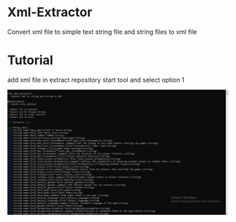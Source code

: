 # Xml-Extractor
Convert xml file to simple text string file and string files to xml file

# Tutorial
add xml file in extract repository
start tool and select option 1

![alt text](https://raw.githubusercontent.com/Dyoniso/Xml-Extractor/master/icon.png?raw=true)
